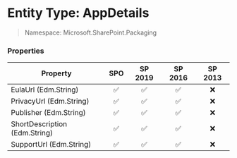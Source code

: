 # Entity Type: AppDetails

> Namespace: Microsoft.SharePoint.Packaging

### Properties

Property | SPO | SP 2019 | SP 2016 | SP 2013
----------|:---:|:-------:|:-------:|:-------:
EulaUrl (Edm.String) | ✅ | ✅ | ✅ | ❌
PrivacyUrl (Edm.String) | ✅ | ✅ | ✅ | ❌
Publisher (Edm.String) | ✅ | ✅ | ✅ | ❌
ShortDescription (Edm.String) | ✅ | ✅ | ✅ | ❌
SupportUrl (Edm.String) | ✅ | ✅ | ✅ | ❌